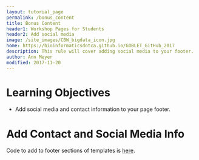 ```yaml
---
layout: tutorial_page
permalink: /bonus_content
title: Bonus Content
header1: Workshop Pages for Students
header2: Add social media
image: /site_images/CBW_bigdata_icon.jpg
home: https://bioinformaticsdotca.github.io/GOBLET_GitHub_2017
description: This rule will cover adding social media to your footer.
author: Ann Meyer
modified: 2017-11-20
---
```

# Learning Objectives

* Add social media and contact information to your page footer.

# Add Contact and Social Media Info

Code to add to footer sections of templates is [here](https://raw.githubusercontent.com/bioinformaticsdotca/10_Simple_Rules/master/social.txt).


